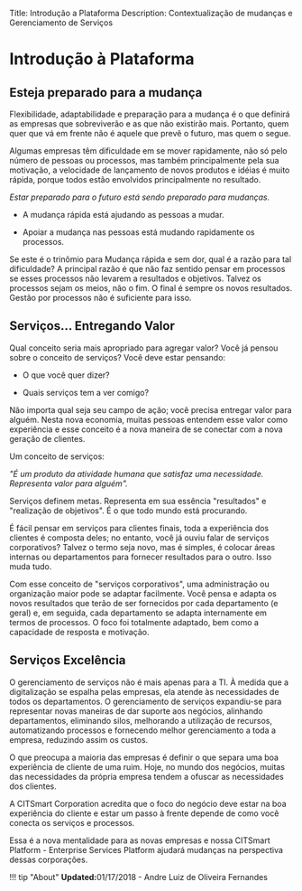 Title: Introdução a Plataforma
Description: Contextualização de mudanças e Gerenciamento de Serviços

# Introdução à Plataforma

Esteja preparado para a mudança
-------------------------------

Flexibilidade, adaptabilidade e preparação para a mudança é o que definirá as
empresas que sobreviverão e as que não existirão mais. Portanto, quem quer que
vá em frente não é aquele que prevê o futuro, mas quem o segue.

Algumas empresas têm dificuldade em se mover rapidamente, não só pelo número de
pessoas ou processos, mas também principalmente pela sua motivação, a velocidade
de lançamento de novos produtos e idéias é muito rápida, porque todos estão
envolvidos principalmente no resultado.

*Estar preparado para o futuro está sendo preparado para mudanças.*

-   A mudança rápida está ajudando as pessoas a mudar.

-   Apoiar a mudança nas pessoas está mudando rapidamente os processos.

Se este é o trinômio para Mudança rápida e sem dor, qual é a razão para tal
dificuldade? A principal razão é que não faz sentido pensar em processos se
esses processos não levarem a resultados e objetivos. Talvez os processos sejam
os meios, não o fim. O final é sempre os novos resultados. Gestão por processos
não é suficiente para isso.

Serviços… Entregando Valor
--------------------------

Qual conceito seria mais apropriado para agregar valor? Você já pensou sobre o
conceito de serviços? Você deve estar pensando:

-   O que você quer dizer?

-   Quais serviços tem a ver comigo?

Não importa qual seja seu campo de ação; você precisa entregar valor para
alguém. Nesta nova economia, muitas pessoas entendem esse valor como experiência
e esse conceito é a nova maneira de se conectar com a nova geração de clientes.

Um conceito de serviços:

*"É um produto da atividade humana que satisfaz uma necessidade. Representa
valor para alguém".*

Serviços definem metas. Representa em sua essência "resultados" e "realização de
objetivos". É o que todo mundo está procurando.

É fácil pensar em serviços para clientes finais, toda a experiência dos clientes
é composta deles; no entanto, você já ouviu falar de serviços corporativos?
Talvez o termo seja novo, mas é simples, é colocar áreas internas ou
departamentos para fornecer resultados para o outro. Isso muda tudo.

Com esse conceito de "serviços corporativos", uma administração ou organização
maior pode se adaptar facilmente. Você pensa e adapta os novos resultados que
terão de ser fornecidos por cada departamento (e geral) e, em seguida, cada
departamento se adapta internamente em termos de processos. O foco foi
totalmente adaptado, bem como a capacidade de resposta e motivação.

Serviços Excelência
-------------------

O gerenciamento de serviços não é mais apenas para a TI. À medida que a
digitalização se espalha pelas empresas, ela atende às necessidades de todos os
departamentos. O gerenciamento de serviços expandiu-se para representar novas
maneiras de dar suporte aos negócios, alinhando departamentos, eliminando silos,
melhorando a utilização de recursos, automatizando processos e fornecendo melhor
gerenciamento a toda a empresa, reduzindo assim os custos.

O que preocupa a maioria das empresas é definir o que separa uma boa experiência
de cliente de uma ruim. Hoje, no mundo dos negócios, muitas das necessidades da
própria empresa tendem a ofuscar as necessidades dos clientes.

A CITSmart Corporation acredita que o foco do negócio deve estar na boa
experiência do cliente e estar um passo à frente depende de como você conecta os
serviços e processos.

Essa é a nova mentalidade para as novas empresas e nossa CITSmart Platform -
Enterprise Services Platform ajudará mudanças na perspectiva dessas corporações.

!!! tip "About"
    <b>Updated:</b>01/17/2018 - Andre Luiz de Oliveira Fernandes
